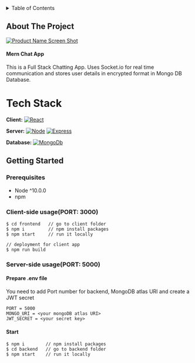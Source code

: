 <details>
  <summary>Table of Contents</summary>
  <ol>
    <li>
      <a href="#about-the-project">About The Project</a>
      <ul>
        <li><a href="#tech-stack">Tech Used</a></li>
      </ul>
    </li>
    <li>
      <a href="#getting-started">Getting Started</a>
      <ul>
        <li><a href="#prerequisites">Prerequisites</a></li>
        <li><a href="#installation">Installation</a></li>
      </ul>
    </li>
  </ol>
</details>

## About The Project

[![Product Name Screen Shot][product-screenshot]](https://example.com)

#### Mern Chat App

This is a Full Stack Chatting App.
Uses Socket.io for real time communication and stores user details in encrypted format in Mongo DB Database.




# Tech Stack

**Client:** [![React][React.js]][React-url]

**Server:** [![Node][Node.js]][Node-url]   [![Express][Express.js]][Express-url]

**Database:** [![MongoDb][Mongo.js]][Mongo-url]


## Getting Started

### Prerequisites
- Node ^10.0.0
- npm

### Client-side usage(PORT: 3000)
```
$ cd frontend   // go to client folder
$ npm i         // npm install packages
$ npm start     // run it locally

// deployment for client app
$ npm run build 
```

### Server-side usage(PORT: 5000)
#### Prepare .env file
 You need to add Port number for backend, MongoDB atlas URI and create a JWT secret
```
PORT = 5000
MONGO_URI = <your mongoDB atlas URI>
JWT_SECRET = <your secret key>
```
#### Start
```
$ npm i        // npm install packages
$ cd backend   // go to backend folder
$ npm start    // run it locally
```




[React.js]: https://img.shields.io/badge/React-20232A?style=for-the-badge&logo=react&logoColor=61DAFB
[React-url]: https://reactjs.org/
[Node.js]: https://img.shields.io/badge/react.js-000000?style=for-the-badge&logo=reactjs&logoColor=white
[Node-url]: https://nodejs.org/en/about/
[Express.js]: https://img.shields.io/badge/express.js-000000?style=for-the-badge&logo=expressjs&logoColor=white
[Express-url]: https://expressjs.com/
[Mongo.js]: https://img.shields.io/badge/mongo_db-000000?style=for-the-badge&logo=MongoDb&logoColor=white
[Mongo-url]: https://www.mongodb.com/
[product-screenshot]: https://chatsecure.org/images/chatsecure-banner.png

                  
